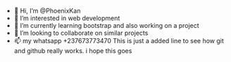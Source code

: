 - 👋 Hi, I’m @PhoenixKan
- 👀 I’m interested in web development
- 🌱 I’m currently learning bootstrap and also working on a project
- 💞️ I’m looking to collaborate on similar projects
- 📫 my whatsapp +237673773470
This is just a added line to see how git and github really works. i hope this goes

<!--- 
PhoenixKan/PhoenixKan is a ✨ special ✨ repository because its `README.md` (this file) appears on your GitHub profile.
You can click the Preview link to take a look at your changes.
--->
